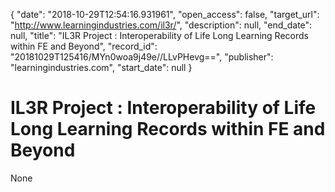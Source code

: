 {
  "date": "2018-10-29T12:54:16.931961", 
  "open_access": false, 
  "target_url": "http://www.learningindustries.com/il3r/", 
  "description": null, 
  "end_date": null, 
  "title": "IL3R Project : Interoperability of Life Long Learning Records within FE and Beyond", 
  "record_id": "20181029T125416/MYn0woa9j49e//LLvPHevg==", 
  "publisher": "learningindustries.com", 
  "start_date": null
}

# IL3R Project : Interoperability of Life Long Learning Records within FE and Beyond

None